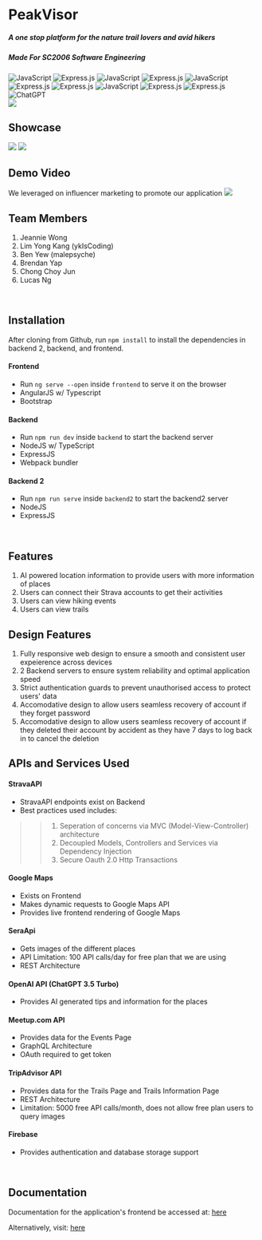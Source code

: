 # PeakVisor
##### A one stop platform for the nature trail lovers and avid hikers
##### Made For SC2006 Software Engineering

![JavaScript](https://img.shields.io/badge/javascript-%23323330.svg?style=for-the-badge&logo=javascript&logoColor=%23F7DF1E) ![Express.js](https://img.shields.io/badge/express.js-%23404d59.svg?style=for-the-badge&logo=express&logoColor=%2361DAFB) ![JavaScript](https://img.shields.io/badge/Angular-DD0031?style=for-the-badge&logo=angular&logoColor=white) ![Express.js](https://img.shields.io/badge/Docker-2CA5E0?style=for-the-badge&logo=docker&logoColor=white) ![JavaScript](	https://img.shields.io/badge/Node%20js-339933?style=for-the-badge&logo=nodedotjs&logoColor=white) ![Express.js](https://img.shields.io/badge/TypeScript-007ACC?style=for-the-badge&logo=typescript&logoColor=white) ![Express.js](https://img.shields.io/badge/GraphQl-E10098?style=for-the-badge&logo=graphql&logoColor=white) ![JavaScript](https://img.shields.io/badge/firebase-ffca28?style=for-the-badge&logo=firebase&logoColor=black) ![Express.js](https://img.shields.io/badge/HTML5-E34F26?style=for-the-badge&logo=html5&logoColor=white) ![Express.js](https://img.shields.io/badge/CSS3-1572B6?style=for-the-badge&logo=css3&logoColor=white) ![ChatGPT](https://img.shields.io/badge/chatGPT-74aa9c?style=for-the-badge&logo=openai&logoColor=white)
<br>
![](https://github.com/softwarelab3/2006-SCCA-Missing1/blob/main/showcase/readmepvlogo.gif) 

## Showcase
![](https://github.com/ykIsCoding/PeakVisor/blob/draft/UX/peakvisor_computer_showcase.png) 
![](https://github.com/ykIsCoding/PeakVisor/blob/draft/UX/phone_peakvisor.png) 
<br>

## Demo Video
We leveraged on influencer marketing to promote our application
![](https://www.youtube.com/watch?v=SXhBdIjRt4U)


## Team Members
1. Jeannie Wong
2. Lim Yong Kang (ykIsCoding)
3. Ben Yew (malepsyche)
4. Brendan Yap
5. Chong Choy Jun
6. Lucas Ng
<br>


## Installation
After cloning from Github, run ```npm install``` to install the dependencies in backend 2, backend, and frontend.
#### Frontend
- Run `ng serve --open` inside ```frontend``` to serve it on the browser
- AngularJS w/ Typescript
- Bootstrap

#### Backend
- Run ```npm run dev``` inside ```backend``` to start the backend server
- NodeJS w/ TypeScript
- ExpressJS
- Webpack bundler


#### Backend 2
- Run ```npm run serve``` inside ```backend2``` to start the backend2 server
- NodeJS 
- ExpressJS
<br>

## Features
1. AI powered location information to provide users with more information of places
2. Users can connect their Strava accounts to get their activities
3. Users can view hiking events
4. Users can view trails

## Design Features
1. Fully responsive web design to ensure a smooth and consistent user expeierence across devices
2. 2 Backend servers to ensure system reliability and optimal application speed
3. Strict authentication guards to prevent unauthorised access to protect users' data
4. Accomodative design to allow users seamless recovery of account if they forget password
5. Accomodative design to allow users seamless recovery of account if they deleted their account by accident as they have 7 days to log back in to cancel the deletion

## APIs and Services Used

#### StravaAPI
- StravaAPI endpoints exist on Backend
- Best practices used includes:
>> 1. Seperation of concerns via MVC (Model-View-Controller) architecture 
>> 2. Decoupled Models, Controllers and Services via Dependency Injection
>> 3. Secure Oauth 2.0 Http Transactions

#### Google Maps
- Exists on Frontend
- Makes dynamic requests to Google Maps API
- Provides live frontend rendering of Google Maps

#### SeraApi
- Gets images of the different places
- API Limitation: 100 API calls/day for free plan that we are using
- REST Architecture

#### OpenAI API (ChatGPT 3.5 Turbo)
- Provides AI generated tips and information for the places

#### Meetup.com API 
- Provides data for the Events Page
- GraphQL Architecture
- OAuth required to get token

#### TripAdvisor API 
- Provides data for the Trails Page and Trails Information Page
- REST Architecture
- Limitation: 5000 free API calls/month, does not allow free plan users to query images

#### Firebase 
- Provides authentication and database storage support
<br>

## Documentation
Documentation for the application's frontend be accessed at: [here](https://github.com/softwarelab3/2006-SCCA-Missing1/blob/main/frontend/documentation/index.html)

Alternatively, visit: [here](https://ykiscoding.github.io/peakvisor-documentation/overview.html)



